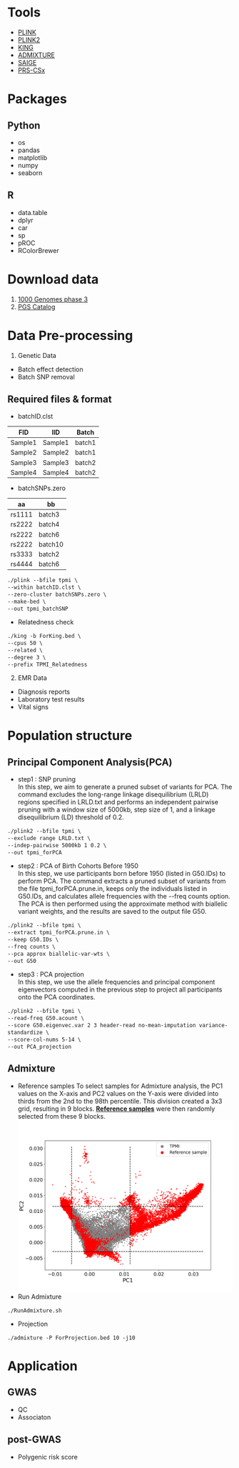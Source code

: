 # Tools

* [PLINK](https://www.cog-genomics.org/plink/)
* [PLINK2](https://www.cog-genomics.org/plink/2.0/)
* [KING](https://www.kingrelatedness.com/)
* [ADMIXTURE](https://dalexander.github.io/admixture/)
* [SAIGE](https://github.com/saigegit/SAIGE)
* [PRS-CSx](https://github.com/getian107/PRScsx)

# Packages
## Python
* os
* pandas
* matplotlib
* numpy
* seaborn


## R
* data.table
* dplyr
* car
* sp
* pROC
* RColorBrewer

# Download data
1. [1000 Genomes phase 3](https://www.cog-genomics.org/plink/2.0/resources#phase3_1kg)
2. [PGS Catalog](https://www.pgscatalog.org/downloads/)


# Data Pre-processing
1. Genetic Data
- Batch effect detection
- Batch SNP removal
## Required files & format
- batchID.clst

|FID	    |IID      |Batch   |
|---------|---------|----------|
|Sample1	|Sample1	|batch1|
|Sample2	|Sample2	|batch1|
|Sample3	|Sample3	|batch2|
|Sample4	|Sample4	|batch2|

- batchSNPs.zero

|aa           |bb         |
|------------|----------|
|rs1111	|batch3  |
|rs2222	|batch4  |
|rs2222 	|batch6  |
|rs2222	|batch10|
|rs3333	|batch2  |
|rs4444	|batch6  |

```
./plink --bfile tpmi \
--within batchID.clst \
--zero-cluster batchSNPs.zero \
--make-bed \
--out tpmi_batchSNP
```

- Relatedness check
```
./king -b ForKing.bed \
--cpus 50 \
--related \
--degree 3 \
--prefix TPMI_Relatedness
```
2. EMR Data
- Diagnosis reports
- Laboratory test results
- Vital signs

# Population structure
## Principal Component Analysis(PCA)
- step1 : SNP pruning  
In this step, we aim to generate a pruned subset of variants for PCA. The command excludes the long-range linkage disequilibrium (LRLD) regions specified in LRLD.txt and performs an independent pairwise pruning with a window size of 5000kb, step size of 1, and a linkage disequilibrium (LD) threshold of 0.2.

```
./plink2 --bfile tpmi \
--exclude range LRLD.txt \
--indep-pairwise 5000kb 1 0.2 \
--out tpmi_forPCA
```
- step2 : PCA of Birth Cohorts Before 1950  
In this step, we use participants born before 1950 (listed in G50.IDs) to perform PCA. The command extracts a pruned subset of variants from the file tpmi_forPCA.prune.in, keeps only the individuals listed in G50.IDs, and calculates allele frequencies with the --freq counts option. The PCA is then performed using the approximate method with biallelic variant weights, and the results are saved to the output file G50.
```
./plink2 --bfile tpmi \
--extract tpmi_forPCA.prune.in \
--keep G50.IDs \
--freq counts \
--pca approx biallelic-var-wts \
--out G50
```

- step3 : PCA projection  
In this step, we use the allele frequencies and principal component eigenvectors computed in the previous step to project all participants onto the PCA coordinates.
```
./plink2 --bfile tpmi \
--read-freq G50.acount \
--score G50.eigenvec.var 2 3 header-read no-mean-imputation variance-standardize \
--score-col-nums 5-14 \
--out PCA_projection
```

## Admixture
- Reference samples
To select samples for Admixture analysis, the PC1 values on the X-axis and PC2 values on the Y-axis were divided into thirds from the 2nd to the 98th percentile. This division created a 3x3 grid, resulting in 9 blocks. **[Reference samples](https://github.com/Jenn-Hwai/TPMI_Cohort/tree/main/Population%20structure/Admixture/AdmixtureSample.py)** were then randomly selected from these 9 blocks.
![Reference sample](Population%20structure/Admixture/RefSample.png)
- Run Admixture
```
./RunAdmixture.sh
```

- Projection
```
./admixture -P ForProjection.bed 10 -j10
```

# Application
## GWAS
- QC
- Associaton
## post-GWAS
- Polygenic risk score

